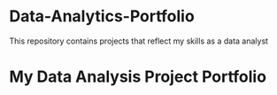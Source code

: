 # Data-Analytics-Portfolio
This repository contains projects that reflect my skills as a data analyst
# My Data Analysis Project Portfolio
